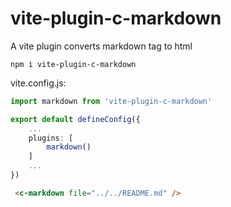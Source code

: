 # vite-plugin-c-markdown
A vite plugin converts markdown tag to html

```
npm i vite-plugin-c-markdown
```

vite.config.js:

```ts
import markdown from 'vite-plugin-c-markdown'

export default defineConfig({
    ...
    plugins: [
        markdown()
    ]
    ...
})

```



```html
 <c-markdown file="../../README.md" />
```

